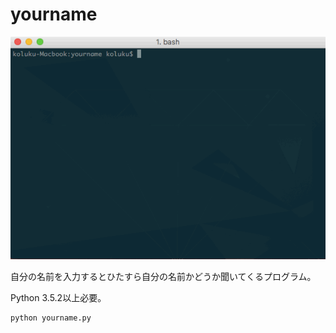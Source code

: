 # yourname

![](screenshot.gif)

自分の名前を入力するとひたすら自分の名前かどうか聞いてくるプログラム。

Python 3.5.2以上必要。

```
python yourname.py
```
